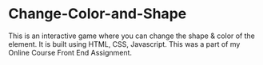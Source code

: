 # Change-Color-and-Shape
This is an interactive game where you can change the shape &amp; color of the element. It is built using HTML, CSS, Javascript. This was a part of my Online Course Front End Assignment.

